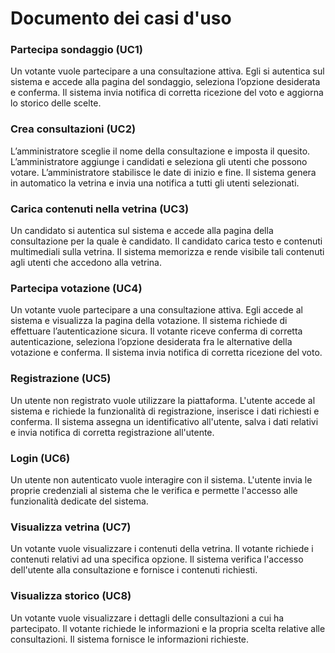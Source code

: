 # Documento dei casi d'uso
### Partecipa sondaggio (UC1)
Un votante vuole partecipare a una consultazione attiva. Egli si autentica sul sistema e accede alla pagina del sondaggio, seleziona l’opzione desiderata e conferma. Il sistema invia notifica di corretta ricezione del voto e aggiorna lo storico delle scelte. 
### Crea consultazioni (UC2)
L’amministratore sceglie il nome della consultazione e imposta il quesito. L’amministratore aggiunge i candidati e seleziona gli utenti che possono votare. L’amministratore stabilisce le date di inizio e fine. Il sistema genera in automatico la vetrina e invia una notifica a tutti gli utenti selezionati.  
### Carica contenuti nella vetrina (UC3)
Un candidato si autentica sul sistema e accede alla pagina della consultazione per la quale è candidato. Il candidato carica testo e contenuti multimediali sulla vetrina. Il sistema memorizza e rende visibile tali contenuti agli utenti che accedono alla vetrina.
### Partecipa votazione (UC4)
Un votante vuole partecipare a una consultazione attiva. Egli accede al sistema e visualizza la pagina della votazione. Il sistema richiede di effettuare l’autenticazione sicura. Il votante riceve conferma di corretta autenticazione, seleziona l’opzione desiderata fra le alternative della votazione e conferma. Il sistema invia notifica di corretta ricezione del voto. 
### Registrazione (UC5)
Un utente non registrato vuole utilizzare la piattaforma. L'utente accede al sistema e richiede la funzionalità di registrazione, inserisce i dati richiesti e conferma. Il sistema assegna un identificativo all'utente, salva i dati relativi e invia notifica di corretta registrazione all'utente.
### Login (UC6)
Un utente non autenticato vuole interagire con il sistema. L'utente invia le proprie credenziali al sistema che le verifica e permette l'accesso alle funzionalità dedicate del sistema.
### Visualizza vetrina (UC7)
Un votante vuole visualizzare i contenuti della vetrina. Il votante richiede i contenuti relativi ad una specifica opzione. Il sistema verifica l'accesso dell'utente alla consultazione e fornisce i contenuti richiesti.
### Visualizza storico (UC8)
Un votante vuole visualizzare i dettagli delle consultazioni a cui ha partecipato. Il votante richiede le informazioni e la propria scelta relative alle consultazioni. Il sistema fornisce le informazioni richieste.
